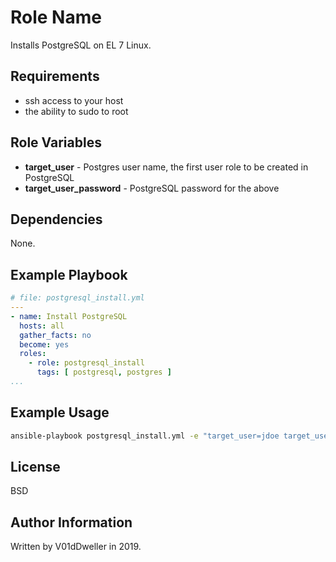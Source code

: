 Role Name
=========

Installs PostgreSQL on EL 7 Linux.

Requirements
------------

* ssh access to your host
* the ability to sudo to root

Role Variables
--------------

* **target\_user** - Postgres user name, the first user role to be created in PostgreSQL
* **target\_user\_password** - PostgreSQL password for the above

Dependencies
------------

None.

Example Playbook
----------------


```yaml
# file: postgresql_install.yml
---
- name: Install PostgreSQL
  hosts: all
  gather_facts: no
  become: yes
  roles:
    - role: postgresql_install
      tags: [ postgresql, postgres ]
...
```

Example Usage
-------------

```cmd
ansible-playbook postgresql_install.yml -e "target_user=jdoe target_user_password=joe'sreallystrongpassword"
```

License
-------

BSD

Author Information
------------------

Written by V01dDweller in 2019.
